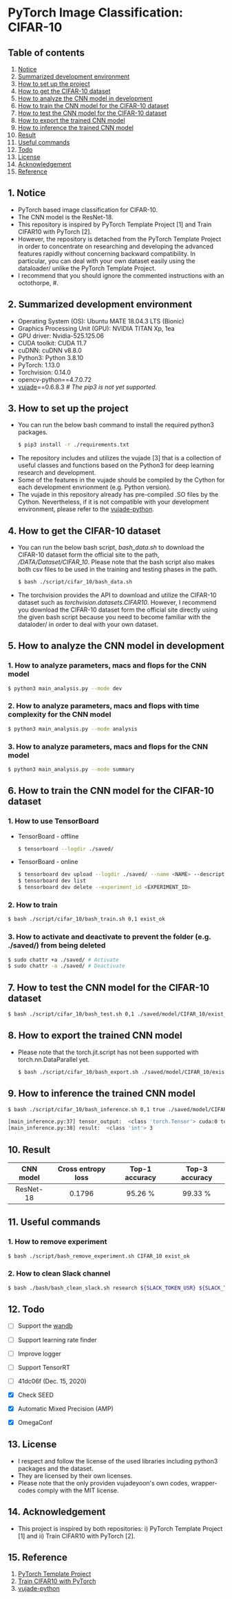 # PyTorch Image Classification: CIFAR-10


## Table of contents
1. [Notice](#notice)
2. [Summarized development environment](#env)
3. [How to set up the project](#setup)
4. [How to get the CIFAR-10 dataset](#dataset)
5. [How to analyze the CNN model in development](#anlyze)
6. [How to train the CNN model for the CIFAR-10 dataset](#train)
7. [How to test the CNN model for the CIFAR-10 dataset](#test)
8. [How to export the trained CNN model](#export)
9. [How to inference the trained CNN model](#inference)
10. [Result](#result)
11. [Useful commands](#useful_commands)
12. [Todo](#todo)
13. [License](#license)
14. [Acknowledgement](#ack)
15. [Reference](#ref)


## 1. Notice <a name="notice"></a>
- PyTorch based image classification for CIFAR-10.
- The CNN model is the ResNet-18.
- This repository is inspired by PyTorch Template Project [1] and Train CIFAR10 with PyTorch [2].
- However, the repository is detached from the PyTorch Template Project in order to concentrate on researching and
  developing the advanced features rapidly without concerning backward compatibility.
  In particular, you can deal with your own dataset easily using the dataloader/ unlike the PyTorch Template Project.
- I recommend that you should ignore the commented instructions with an octothorpe, #.


## 2. Summarized development environment <a name="env"></a>
- Operating System (OS): Ubuntu MATE 18.04.3 LTS (Bionic)
- Graphics Processing Unit (GPU): NVIDIA TITAN Xp, 1ea
- GPU driver: Nvidia-525.125.06
- CUDA toolkit: CUDA 11.7
- cuDNN: cuDNN v8.8.0
- Python3: Python 3.8.10
- PyTorch: 1.13.0
- Torchvision: 0.14.0
- opencv-python==4.7.0.72
- <a href="https://github.com/vujadeyoon/vujade"> vujade</a>==0.6.8.3 <em># The pip3 is not yet supported.</em>


## 3. How to set up the project <a name="setup"></a>
- You can run the below bash command to install the required python3 packages.
  ```bash
  $ pip3 install -r ./requirements.txt
  ```
- The repository includes and utilizes the vujade [3] that is a collection of useful
  classes and functions based on the Python3 for deep learning research and development.
- Some of the features in the vujade should be compiled by the Cython for each development envrionment (e.g. Python version).
- The vujade in this repository already has pre-compiled .SO files by the Cython. Nevertheless,
  if it is not compatible with your development environment, please refer to the [vujade-python](https://github.com/vujadeyoon/vujade-python).


## 4. How to get the CIFAR-10 dataset <a name="dataset"></a>
- You can run the below bash script, <em>bash_data.sh</em> to download the CIFAR-10 dataset form the official site to the path, <em>/DATA/Dataset/CIFAR_10</em>.
  Please note that the bash script also makes both csv files to be used in the training and testing phases in the path.
  ```bash
  $ bash ./script/cifar_10/bash_data.sh
  ```
- The torchvision provides the API to download and utilize the CIFAR-10 dataset such as <em>torchvision.datasets.CIFAR10</em>.
  However, I recommend you download the CIFAR-10 dataset form the official site directly using the given bash script
  because you need to become familiar with the dataloder/ in order to deal with your own dataset.


## 5. How to analyze the CNN model in development <a name="anlyze"></a>
### 1. How to analyze parameters, macs and flops for the CNN model
```bash
$ python3 main_analysis.py --mode dev
```
### 2. How to analyze parameters, macs and flops with time complexity for the CNN model
```bash
$ python3 main_analysis.py --mode analysis
```
### 3. How to analyze parameters, macs and flops for the CNN model 
```bash
$ python3 main_analysis.py --mode summary
```


## 6. How to train the CNN model for the CIFAR-10 dataset <a name="train"></a>
### 1. How to use TensorBoard
- TensorBoard - offline
  ```bash
  $ tensorboard --logdir ./saved/
  ```
- TensorBoard - online
  ```bash
  $ tensorboard dev upload --logdir ./saved/ --name <NAME> --description <DESCRIPTION>
  $ tensorboard dev list
  $ tensorboard dev delete --experiment_id <EXPERIMENT_ID>
  ```
### 2. How to train
```bash
$ bash ./script/cifar_10/bash_train.sh 0,1 exist_ok
```
### 3. How to activate and deactivate to prevent the folder (e.g. ./saved/) from being deleted
```bash
$ sudo chattr +a ./saved/ # Activate
$ sudo chattr -a ./saved/ # Deactivate
```


## 7. How to test the CNN model for the CIFAR-10 dataset <a name="test"></a>
```bash
$ bash ./script/cifar_10/bash_test.sh 0,1 ./saved/model/CIFAR_10/exist_ok/config.yaml ./saved/model/CIFAR_10/exist_ok/ckpt-best.pth
```


## 8. How to export the trained CNN model <a name="export"></a>
- Please note that the torch.jit.script has not been supported with torch.nn.DataParallel yet.
  ```bash
  $ bash ./script/cifar_10/bash_export.sh ./saved/model/CIFAR_10/exist_ok/config.yaml ./saved/model/CIFAR_10/exist_ok/ckpt-best.pth
  ```


## 9. How to inference the trained CNN model <a name="inference"></a>
```bash
$ bash ./script/cifar_10/bash_inference.sh 0,1 true ./saved/model/CIFAR_10/exist_ok/model_scripted.pth ./asset/image/abandoned_ship_s_000213.png "[0.4914, 0.4822, 0.4465]" "[0.2023, 0.1994, 0.2010]"
```
```bash
[main_inference.py:37] tensor_output:  <class 'torch.Tensor'> cuda:0 torch.float32 torch.Size([1, 10]) tensor([[-12.4480,  17.1307,   6.6553,  29.2508, -14.8528,  -7.1591,   1.7728, 1.8443, -19.9303,  -2.2677]], device='cuda:0')
[main_inference.py:38] result:  <class 'int'> 3
```


## 10. Result <a name="result"></a>
|CNN model|Cross entropy loss|Top-1 accuracy|Top-3 accuracy|
|:-------:|:----:|:-----:|:-----:|
|ResNet-18|0.1796|95.26 %|99.33 %|


## 11. Useful commands <a name="useful_commands"></a>
### 1. How to remove experiment
```bash
$ bash ./script/bash_remove_experiment.sh CIFAR_10 exist_ok
```

### 2. How to clean Slack channel
```bash
$ bash ./bash/bash_clean_slack.sh research ${SLACK_TOKEN_USR} ${SLACK_TOKEN_BOT}
```


## 12. Todo <a name="todo"></a>
- [ ] Support the <a href="https://github.com/wandb/client"> wandb</a>
- [ ] Support learning rate finder
- [ ] Improve logger
- [ ] Support TensorRT
- [ ] 41dc06f (Dec. 15, 2020)
- [X] Check SEED
- [X] Automatic Mixed Precision (AMP)
- [X] OmegaConf


## 13. License <a name="license"></a>
- I respect and follow the license of the used libraries including python3 packages and the dataset.
- They are licensed by their own licenses.
- Please note that the only providen vujadeyoon's own codes, wrapper-codes comply with the MIT license.


## 14. Acknowledgement <a name="ack"></a>
- This project is inspired by both repositories: i) PyTorch Template Project [1] and ii) Train CIFAR10 with PyTorch [2].


## 15. Reference <a name="ref"></a>
1. [PyTorch Template Project](https://github.com/victoresque/pytorch-template)
2. [Train CIFAR10 with PyTorch](https://github.com/kuangliu/pytorch-cifar)
3. [vujade-python](https://github.com/vujadeyoon/vujade-python)
